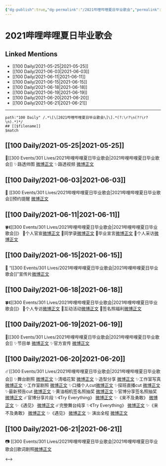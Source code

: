 ```yaml
---
{"dg-publish":true,"dg-permalink":"/2021哔哩哔哩夏日毕业歌会","permalink":"/2021哔哩哔哩夏日毕业歌会/","created":"2022-12-04T17:07:55.000+08:00","updated":"2023-04-10T16:05:53.295+08:00"}
---
```


# 2021哔哩哔哩夏日毕业歌会

## Linked Mentions
- [[100 Daily/2021-05-25\|2021-05-25]]
- [[100 Daily/2021-06-03\|2021-06-03]]
- [[100 Daily/2021-06-11\|2021-06-11]]
- [[100 Daily/2021-06-15\|2021-06-15]]
- [[100 Daily/2021-06-18\|2021-06-18]]
- [[100 Daily/2021-06-19\|2021-06-19]]
- [[100 Daily/2021-06-20\|2021-06-20]]
- [[100 Daily/2021-06-21\|2021-06-21]]


---

```expander
path:"100 Daily" /.*\[\[2021哔哩哔哩夏日毕业歌会\]\].*(?:\r?\n(?!\r?\n).*)*/
## [[$filename]]
$match
```
## [[100 Daily/2021-05-25\|2021-05-25]]
🌟[[300 Events/301 Lives/2021哔哩哔哩夏日毕业歌会\|2021哔哩哔哩夏日毕业歌会]]
✨路透帅图 [微博正文](https://weibo.com/6466290670/Kh56FyUOO)
✨路透视频 [微博正文](https://weibo.com/6466290670/Kh72EkeRo)
## [[100 Daily/2021-06-03\|2021-06-03]]
🌟 [[300 Events/301 Lives/2021哔哩哔哩夏日毕业歌会\|2021哔哩哔哩夏日毕业歌会]]预约提醒 [微博正文](https://weibo.com/6466290670/KitCgvTX6)
## [[100 Daily/2021-06-11\|2021-06-11]]
🍀《[[300 Events/301 Lives/2021哔哩哔哩夏日毕业歌会\|2021哔哩哔哩夏日毕业歌会]]》
🎐个人官宣[微博正文](https://m.weibo.cn/6466290670/4646848234523062)
🎐同学录[微博正文](https://m.weibo.cn/6466290670/4646871584739918)
🎐毕业宣言[微博正文](https://m.weibo.cn/6466290670/4646875020397852)
🎐个人采访[微博正文](https://m.weibo.cn/6466290670/4646890141123099)
## [[100 Daily/2021-06-15\|2021-06-15]]
💫 “[[300 Events/301 Lives/2021哔哩哔哩夏日毕业歌会\|2021哔哩哔哩夏日毕业歌会]]”宣传片[微博正文](https://m.weibo.cn/6466290670/4648308704812805)
## [[100 Daily/2021-06-18\|2021-06-18]]
🍀《[[300 Events/301 Lives/2021哔哩哔哩夏日毕业歌会\|2021哔哩哔哩夏日毕业歌会]]》
🎐个人专访[微博正文](https://m.weibo.cn/6466290670/4649397092352271)
🎐互动活动[微博正文](https://m.weibo.cn/6466290670/4649452072078025)
🎐签名照福利[微博正文](https://m.weibo.cn/6466290670/4649397898446653)
## [[100 Daily/2021-06-19\|2021-06-19]]
🌟[[300 Events/301 Lives/2021哔哩哔哩夏日毕业歌会\|2021哔哩哔哩夏日毕业歌会]]
✨节目单 [微博正文](https://m.weibo.cn/6466290670/4649755748078579)
✨官方宣传 [微博正文](https://m.weibo.cn/6466290670/4649763649618348)

## [[100 Daily/2021-06-20\|2021-06-20]]
☄️[[300 Events/301 Lives/2021哔哩哔哩夏日毕业歌会\|2021哔哩哔哩夏日毕业歌会]]
✨舞台剧照 [微博正文](https://m.weibo.cn/6466290670/4650192651946644)
✨清唱花絮 [微博正文](https://m.weibo.cn/6466290670/4650191955169896)
✨造型分享 [微博正文](https://m.weibo.cn/6466290670/4650274788212771)
✨工作室写真 [微博正文](https://m.weibo.cn/6466290670/4650239622910600)
✨工作室剧照 [微博正文](https://m.weibo.cn/7478855230/4650273718666017)
✨口播个人cut[微博正文](https://m.weibo.cn/6466290670/4650135605477564)
✨探班直播cut [微博正文](https://m.weibo.cn/6466290670/4650249710471255)
✨最新预告cut [微博正文](https://m.weibo.cn/6466290670/4650250956443277)
✨黄油相机签名照抽奖 [微博正文](https://m.weibo.cn/6466290670/4650232203447454)
✨官博分享签名照抽奖 [微博正文](https://m.weibo.cn/6466290670/4650232715675886)
☄️官博分享片段
✨《Try Everything》 [微博正文](https://m.weibo.cn/6466290670/4650256959278098)
✨《来不及勇敢》 [微博正文](https://m.weibo.cn/6466290670/4650257553559905)
✨《遇见》 [微博正文](https://m.weibo.cn/6466290670/4650259072160122)
☄️完整舞台纯享
✨《Try Everything》 [微博正文](https://m.weibo.cn/6466290670/4650261035880588)
✨《来不及勇敢》 [微博正文](https://m.weibo.cn/6466290670/4650270527065023)
✨《遇见》 [微博正文](https://m.weibo.cn/6466290670/4650260095569594)
✨ 演出全程 [微博正文](https://m.weibo.cn/6466290670/4650269965554054)
## [[100 Daily/2021-06-21\|2021-06-21]]
📷 [[300 Events/301 Lives/2021哔哩哔哩夏日毕业歌会\|2021哔哩哔哩夏日毕业歌会]]歌词剧照[微博正文](https://weibo.com/detail/4650512677082182)

<-->